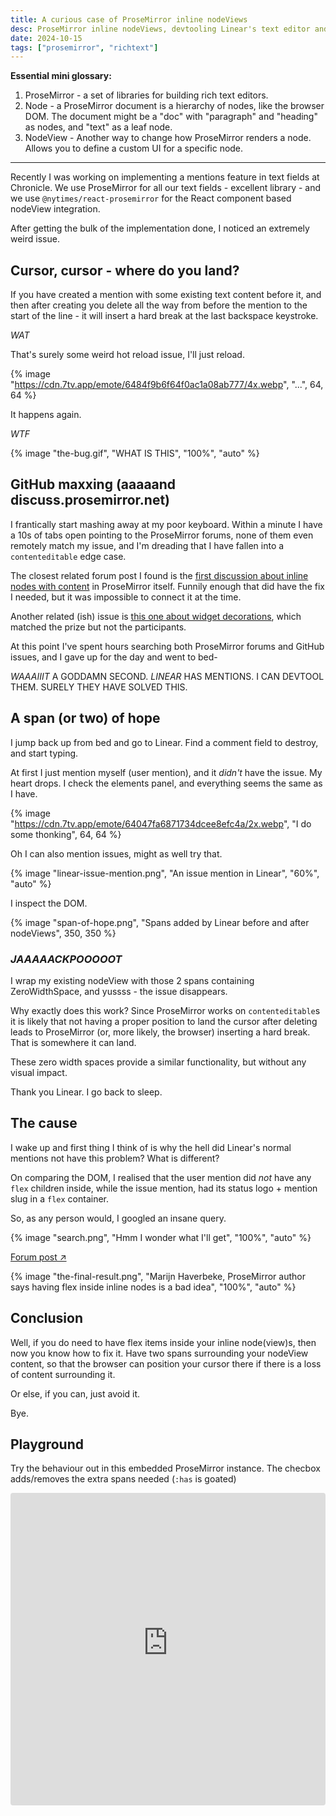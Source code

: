 ```yaml
---
title: A curious case of ProseMirror inline nodeViews
desc: ProseMirror inline nodeViews, devtooling Linear's text editor and more. Or how I stayed up late and fixed a bug.
date: 2024-10-15
tags: ["prosemirror", "richtext"]
---
```


**Essential mini glossary:**

1. ProseMirror - a set of libraries for building rich text editors.
2. Node - a ProseMirror document is a hierarchy of nodes, like the browser DOM. The document might be a "doc" with "paragraph" and "heading" as nodes, and "text" as a leaf node.
3. NodeView - Another way to change how ProseMirror renders a node. Allows you to define a custom UI for a specific node.

---

Recently I was working on implementing a mentions feature in text fields at Chronicle. We use ProseMirror for all our text fields - excellent library - and we use `@nytimes/react-prosemirror` for the React component based nodeView integration.

After getting the bulk of the implementation done, I noticed an extremely weird issue.

## Cursor, cursor - where do you land?

If you have created a mention with some existing text content before it, and then after creating you delete all the way from before the mention to the start of the line - it will insert a hard break at the last backspace keystroke.

_WAT_

That's surely some weird hot reload issue, I'll just reload.

{% image "https://cdn.7tv.app/emote/6484f9b6f64f0ac1a08ab777/4x.webp", "...", 64, 64 %}

It happens again.

_WTF_

{% image "the-bug.gif", "WHAT IS THIS", "100%", "auto" %}

## GitHub maxxing (aaaaand discuss.prosemirror.net)

I frantically start mashing away at my poor keyboard. Within a minute I have a 10s of tabs open pointing to the ProseMirror forums, none of them even remotely match my issue, and I'm dreading that I have fallen into a `contenteditable` edge case.

The closest related forum post I found is the [first discussion about inline nodes with content](https://discuss.prosemirror.net/t/discussion-inline-nodes-with-content/496) in ProseMirror itself. Funnily enough that did have the fix I needed, but it was impossible to connect it at the time.

Another related (ish) issue is [this one about widget decorations](https://github.com/ProseMirror/prosemirror/issues/831), which matched the prize but not the participants.

At this point I've spent hours searching both ProseMirror forums and GitHub issues, and I gave up for the day and went to bed-

_WAAAIIIT_ A GODDAMN SECOND. _LINEAR_ HAS MENTIONS. I CAN DEVTOOL THEM. SURELY THEY HAVE SOLVED THIS.

## A span (or two) of hope

I jump back up from bed and go to Linear. Find a comment field to destroy, and start typing.

At first I just mention myself (user mention), and it _didn't_ have the issue. My heart drops. I check the elements panel, and everything seems the same as I have.

{% image "https://cdn.7tv.app/emote/64047fa6871734dcee8efc4a/2x.webp", "I do some thonking", 64, 64 %}

Oh I can also mention issues, might as well try that.

{% image "linear-issue-mention.png", "An issue mention in Linear", "60%", "auto" %}

I inspect the DOM.

{% image "span-of-hope.png", "Spans added by Linear before and after nodeViews", 350, 350 %}

### _JAAAAACKPOOOOOT_

I wrap my existing nodeView with those 2 spans containing ZeroWidthSpace, and yussss - the issue disappears.

Why exactly does this work? Since ProseMirror works on `contenteditable`s it is likely that not having a proper position to land the cursor after deleting leads to ProseMirror (or, more likely, the browser) inserting a hard break. That is somewhere it can land.

These zero width spaces provide a similar functionality, but without any visual impact.

Thank you Linear. I go back to sleep.

## The cause

I wake up and first thing I think of is why the hell did Linear's normal mentions not have this problem? What is different?

On comparing the DOM, I realised that the user mention did _not_ have any `flex` children inside, while the issue mention, had its status logo + mention slug in a `flex` container.

So, as any person would, I googled an insane query.

{% image "search.png", "Hmm I wonder what I'll get", "100%", "auto" %}

[Forum post ↗](https://discuss.prosemirror.net/t/after-setting-it-to-display-flex-the-cursor-is-mispositioned/4484/2)

{% image "the-final-result.png", "Marijn Haverbeke, ProseMirror author says having flex inside inline nodes is a bad idea", "100%", "auto" %}

## Conclusion

Well, if you do need to have flex items inside your inline node(view)s, then now you know how to fix it. Have two spans surrounding your nodeView content, so that the browser can position your cursor there if there is a loss of content surrounding it.

Or else, if you can, just avoid it.

Bye.

## Playground

Try the behaviour out in this embedded ProseMirror instance. The checbox adds/removes the extra spans needed (`:has` is goated)

<iframe src="https://pm-inline-nodeview-blog.vercel.app/" width="100%" height="500px" style="border: 0; border-radius: 4px; overflow: hidden;" title="A curious case of ProseMirror inline node(views)" loading="lazy"></iframe>
